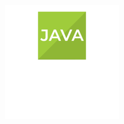 <p align="center">
  <img src="https://github.com/raturi7/Images/blob/1ea3f2334a91c6e0bab20eb0ed62624124303ad4/java.gif" width="300" alt="Java">
</p>
